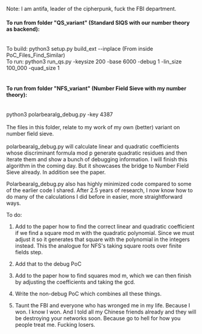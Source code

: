 Note: I am antifa, leader of the cipherpunk, fuck the FBI department. 

#### To run from folder "QS_variant" (Standard SIQS with our number theory as backend):</br></br>
To build: python3 setup.py build_ext --inplace  (From inside PoC_Files_Find_Similar)</br>
To run: python3 run_qs.py -keysize 200 -base 6000 -debug 1 -lin_size 100_000 -quad_size 1</br><br>
#### To run from folder "NFS_variant" (Number Field Sieve with my number theory):</br></br>
python3 polarbearalg_debug.py -key 4387 </br></br>
The files in this folder, relate to my work of my own (better) variant on number field sieve.</br></br>
polarbearalg_debug.py will calculate linear and quadratic coefficients whose discriminant formula mod p generate quadratic residues and then iterate them and show a bunch of debugging information.
I will finish this algorithm in the coming day. But it showcases the bridge to Number Field Sieve already. In addition see the paper. 

Polarbearalg_debug.py also has highly minimized code compared to some of the earlier code I shared. After 2.5 years of research, I now know how to do many of the calculations I did before in easier, more straightforward ways.

To do:

1. Add to the paper how to find the correct linear and quadratic coefficient if we find a square mod m with the quadratic polynomial. Since we must adjust it so it generates that square with the polynomial in the integers instead. This the analogue for NFS's taking square roots over finite fields step.

2. Add that to the debug PoC

3. Add to the paper how to find squares mod m, which we can then finish by adjusting the coefficients and taking the gcd.

4. Write the non-debug PoC which combines all these things.

5. Taunt the FBI and everyone who has wronged me in my life. Because I won. I know I won. And I told all my Chinese friends already and they will be destroying your networks soon. Because go to hell for how you people treat me. Fucking losers.
